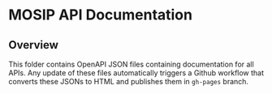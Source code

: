 # MOSIP API Documentation

## Overview
This folder contains OpenAPI JSON files containing documentation for all APIs.  Any update of these files automatically triggers a Github workflow that converts these JSONs to HTML and publishes them in `gh-pages` branch. 